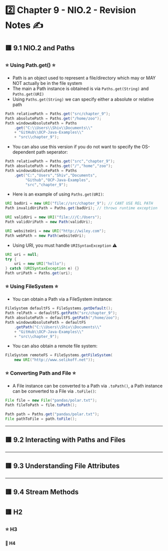 <link href="../../styles.css" rel="stylesheet"></link>

# 2️⃣ Chapter 9 - NIO.2 - Revision Notes ✍️

## 🟥 9.1 NIO.2 and Paths
### ⭐ Using Path.get() ⭐
* Path is an object used to represent a file/directory which may or MAY NOT actually be in the file system
* The main a Path instance is obtained is via `Paths.get(String)` and `Paths.get(URI)`
* Using `Paths.get(String)` we can specify either a absolute or relative path
```java
Path relativePath = Paths.get("src/chapter_9");
Path absolutePath = Paths.get("/home/zoo");
Path windowsAbsolutePath = Paths
	.get("C:\\Users\\Shiv\\Documents\\"
	+ "GitHub\\OCP-Java-Examples\\"
	+ "src\\chapter_9");
```
* You can also use this version if you do not want to specify the OS-dependent path seperator:
```java
Path relativePath = Paths.get("src","chapter_9");
Path absolutePath = Paths.get("/","home","zoo");
Path windowsAbsolutePath = Paths
	.get("C:","Users","Shiv","Documents",
		 "Github","OCP-Java-Examples",
		 "src","chapter_9");
```
* Here is an example of using `Paths.get(URI)`:
```java
URI badUri = new URI("file://src/chapter_9"); // CANT USE REL PATH
Path invalidUriPath = Paths.get(badUri); // throws runtime exception

URI validUri = new URI("file:///C:/Users");
Path validUriPath = new Path(validUri);

URI websiteUri = new URI("http://wiley.com");
Path webPath = new Path(websiteUri);
```
* Using URI, you must handle `URISyntaxException` ⚠️
```java
URI uri = null;
try {
	uri = new URI("hello");
} catch (URISyntaxException e) {}
Path uriPath = Paths.get(uri);
```

### ⭐ Using FileSystem ⭐
* You can obtain a Path via a FileSystem instance:
```java
FileSystem defaultFS = FileSystems.getDefault();
Path relPath = defaultFS.getPath("src/chapter_9");
Path absolutePath = defaultFS.getPath("/home/zoo");
Path windowsAbsolutePath = defaultFS
	.getPath("C:\\Users\\Shiv\\Documents\\"
	+ "GitHub\\OCP-Java-Examples\\"
	+ "src\\chapter_9");
```
* You can also obtain a remote file system:
```java
FileSystem remoteFS = FileSystems.getFileSystem(
	new URI("http://www.selikoff.net"));
```

### ⭐ Converting Path and File ⭐
* A File instance can be converted to a Path via `.toPath()`, a Path instance can be converted to a File via `.toFile()`:
```java
File file = new File("pandas/polar.txt");
Path fileToPath = file.toPath();

Path path = Paths.get("pandas/polar.txt");
File pathToFile = path.toFile();
```


<hr>

## 🟥 9.2 Interacting with Paths and Files

<hr>

## 🟥 9.3 Understanding File Attributes

<hr>

## 🟥 9.4 Stream Methods


## 🟥 H2
### ⭐ H3
#### 🌱 H4
